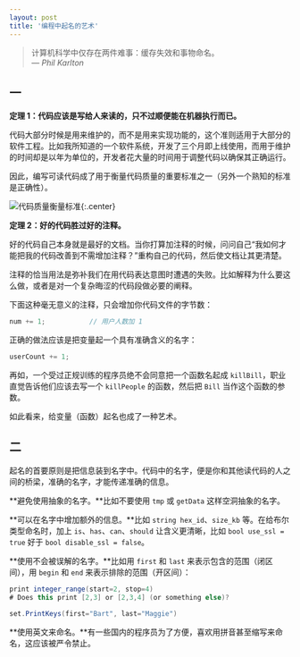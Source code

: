 ```yaml
---
layout: post
title: '编程中起名的艺术'
---
```



> 计算机科学中仅存在两件难事：缓存失效和事物命名。<br>
&mdash; <cite>Phil Karlton</cite>

## 一

**定理 1：代码应该是写给人来读的，只不过顺便能在机器执行而已。**

代码大部分时候是用来维护的，而不是用来实现功能的，这个准则适用于大部分的软件工程。比如我所知道的一个软件系统，开发了三个月即上线使用，而用于维护的时间却是以年为单位的，开发者花大量的时间用于调整代码以确保其正确运行。

因此，编写可读代码成了用于衡量代码质量的重要标准之一（另外一个熟知的标准是正确性）。

![代码质量衡量标准](https://infp.github.io/blogimages/code-quality.jpg){:.center}


**定理 2：好的代码胜过好的注释。**

好的代码自己本身就是最好的文档。当你打算加注释的时候，问问自己“我如何才能把我的代码改善到不需增加注释？”重构自己的代码，然后使文档让其更清楚。

注释的恰当用法是弥补我们在用代码表达意图时遭遇的失败。比如解释为什么要这么做，或者是对一个复杂晦涩的代码段做必要的阐释。

下面这种毫无意义的注释，只会增加你代码文件的字节数：

```c
num += 1;           // 用户人数加 1
```

正确的做法应该是把变量起一个具有准确含义的名字：

```c
userCount += 1;
```


再如，一个受过正规训练的程序员绝不会同意把一个函数名起成 `killBill`，职业直觉告诉他们应该去写一个 `killPeople` 的函数，然后把 `Bill` 当作这个函数的参数。

如此看来，给变量（函数）起名也成了一种艺术。

## 二

起名的首要原则是把信息装到名字中。代码中的名字，便是你和其他读代码的人之间的桥梁，准确的名字，才能传递准确的信息。

**避免使用抽象的名字。**比如不要使用 `tmp` 或 `getData` 这样空洞抽象的名字。

**可以在名字中增加额外的信息。**比如 `string hex_id`、`size_kb` 等。在给布尔类型命名时，加上 `is`、`has`、`can`、`should` 让含义更清晰，比如 `bool use_ssl = true` 好于 `bool disable_ssl = false`。

**使用不会被误解的名字。**比如用 `first` 和 `last` 来表示包含的范围（闭区间），用 `begin` 和 `end` 来表示排除的范围（开区间）：

```java
print integer_range(start=2, stop=4)
# Does this print [2,3] or [2,3,4] (or something else)?

set.PrintKeys(first="Bart", last="Maggie")
```

**使用英文来命名。**有一些国内的程序员为了方便，喜欢用拼音甚至缩写来命名，这应该被严令禁止。
